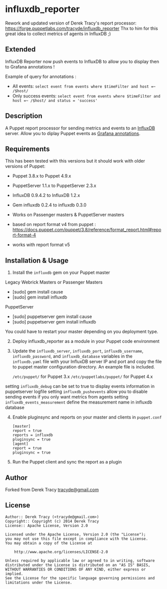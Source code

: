 influxdb_reporter
==============

Rework and updated version of Derek Tracy's report processor: https://forge.puppetlabs.com/tracyde/influxdb_reporter
Thx to him for this great idea to collect metrics of agents in InfluxDB ;)

Extended
--------
InfluxDB Reporter now push events to InfluxDB to allow you to display then to Grafana annotations !

Example of query for annotations :
* All events: `select event from events where $timeFilter and host =~ /$host/`
* Only success events: `select event from events where $timeFilter and host =~ /$host/ and status = 'success'`

Description
-----------

A Puppet report processor for sending metrics and events to an [InfluxDB](http://influxdb.com/) server.
Allow you to diplay Puppet events as [Grafana annotations](http://docs.grafana.org/reference/annotations).

Requirements
------------

This has been tested with this versions but it should work with older versions of Puppet:

* Puppet 3.8.x to Puppet 4.9.x
* PuppetServer 1.1.x to PuppetServer 2.3.x
* InfluxDB 0.9.4.2 to InfluxDB 1.2.x
* Gem influxdb 0.2.4 to influxdb 0.3.0

* Works on Passenger masters & PuppetServer masters

* based on report format v4 from puppet : https://docs.puppet.com/puppet/3.8/reference/format_report.html#report-format-4
* works with report format v5

Installation & Usage
--------------------

1.  Install the `influxdb` gem on your Puppet master

Legacy Webrick Masters or Passenger Masters
* [sudo] gem install cause
* [sudo] gem install influxdb

PuppetServer
* [sudo] puppetserver gem install cause
* [sudo] puppetserver gem install influxdb

You could have to restart your master depending on you deployment type.

2.  Deploy influxdb_reporter as a module in your Puppet code environment

3.  Update the `influxdb_server`, `influxdb_port`, `influxdb_username`, `influxdb_password`, 
    and `influxdb_database` variables in the `influxdb.yaml` file with your InfluxDB server 
    IP and port and copy the file to puppet master configuration directory. An example file is included.

    `/etc/puppet/` for Puppet 3.x
    `/etc/puppetlabs/puppet/` for Puppet 4.x

   setting `influxdb_debug` can be set to true to display events information in puppetserver logfile
   setting `influxdb_pushevents` allow you to disable sending events if you only want metrics from agents
   setting `influxdb_events_measurement` define the measurement name in influxdb database

4.  Enable pluginsync and reports on your master and clients in `puppet.conf`

        [master]
        report = true
        reports = influxdb
        pluginsync = true
        [agent]
        report = true
        pluginsync = true

5.  Run the Puppet client and sync the report as a plugin

Author
------

Forked from Derek Tracy <tracyde@gmail.com>

License
-------

    Author:: Derek Tracy (<tracyde@gmail.com>)
    Copyright:: Copyright (c) 2014 Derek Tracy
    License:: Apache License, Version 2.0

    Licensed under the Apache License, Version 2.0 (the "License");
    you may not use this file except in compliance with the License.
    You may obtain a copy of the License at

        http://www.apache.org/licenses/LICENSE-2.0

    Unless required by applicable law or agreed to in writing, software
    distributed under the License is distributed on an "AS IS" BASIS,
    WITHOUT WARRANTIES OR CONDITIONS OF ANY KIND, either express or implied.
    See the License for the specific language governing permissions and
    limitations under the License.
